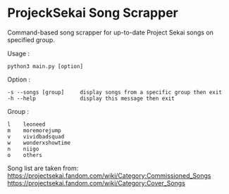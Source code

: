 # ProjeckSekai Song Scrapper

Command-based song scrapper for up-to-date Project Sekai songs on specified group.

Usage :

    python3 main.py [option]
          
Option :

    -s --songs [group]     display songs from a specific group then exit
    -h --help              display this message then exit
          
Group :

    l    leoneed
    m    moremorejump
    v    vividbadsquad
    w    wonderxshowtime
    n    niigo
    o    others

Song list are taken from:
https://projectsekai.fandom.com/wiki/Category:Commissioned_Songs
https://projectsekai.fandom.com/wiki/Category:Cover_Songs